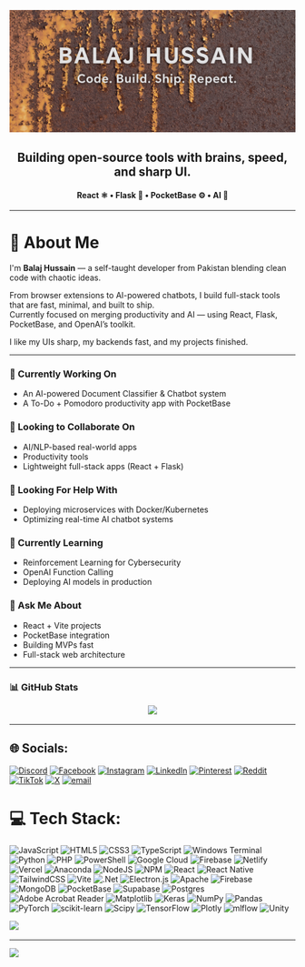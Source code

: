 <p align="center">
  <img src="https://raw.githubusercontent.com/Br7eleven/Br7eleven/main/assets/banner.png" alt="Balaj Hussain Banner" />
</p>

<h2 align="center">Building open-source tools with brains, speed, and sharp UI.</h2>
<h4 align="center">React ⚛️ • Flask 🐍 • PocketBase ⚙️ • AI 🧠</h4>

---

# 💫 About Me

I'm **Balaj Hussain** — a self-taught developer from Pakistan blending clean code with chaotic ideas.

From browser extensions to AI-powered chatbots, I build full-stack tools that are fast, minimal, and built to ship.  
Currently focused on merging productivity and AI — using React, Flask, PocketBase, and OpenAI’s toolkit.

I like my UIs sharp, my backends fast, and my projects finished.

---

### 🔭 Currently Working On

- An AI-powered Document Classifier & Chatbot system  
- A To-Do + Pomodoro productivity app with PocketBase

### 👯 Looking to Collaborate On

- AI/NLP-based real-world apps  
- Productivity tools  
- Lightweight full-stack apps (React + Flask)

### 🤝 Looking For Help With

- Deploying microservices with Docker/Kubernetes  
- Optimizing real-time AI chatbot systems

### 🌱 Currently Learning

- Reinforcement Learning for Cybersecurity  
- OpenAI Function Calling  
- Deploying AI models in production

### 💬 Ask Me About

- React + Vite projects  
- PocketBase integration  
- Building MVPs fast  
- Full-stack web architecture

---

### 📊 GitHub Stats

<p align="center">
  <img src="https://github-readme-stats.vercel.app/api?username=Br7eleven&show_icons=true&theme=tokyonight" />
</p>

---



## 🌐 Socials:
[![Discord](https://img.shields.io/badge/Discord-%237289DA.svg?logo=discord&logoColor=white)](https://discord.gg/https://discord.gg/f3TEy8dF) [![Facebook](https://img.shields.io/badge/Facebook-%231877F2.svg?logo=Facebook&logoColor=white)](https://facebook.com/balajhussainn) [![Instagram](https://img.shields.io/badge/Instagram-%23E4405F.svg?logo=Instagram&logoColor=white)](https://instagram.com/balajhussainn) [![LinkedIn](https://img.shields.io/badge/LinkedIn-%230077B5.svg?logo=linkedin&logoColor=white)](https://linkedin.com/in/Br7eleven) [![Pinterest](https://img.shields.io/badge/Pinterest-%23E60023.svg?logo=Pinterest&logoColor=white)](https://pinterest.com/Br7eleven) [![Reddit](https://img.shields.io/badge/Reddit-%23FF4500.svg?logo=Reddit&logoColor=white)](https://reddit.com/user/balajhussain1122@gmail.com) [![TikTok](https://img.shields.io/badge/TikTok-%23000000.svg?logo=TikTok&logoColor=white)](https://tiktok.com/@@balajhussainn) [![X](https://img.shields.io/badge/X-black.svg?logo=X&logoColor=white)](https://x.com/BalajHussainn) [![email](https://img.shields.io/badge/Email-D14836?logo=gmail&logoColor=white)](mailto:balajhussain1122@gmail.com) 

# 💻 Tech Stack:
![JavaScript](https://img.shields.io/badge/javascript-%23323330.svg?style=for-the-badge&logo=javascript&logoColor=%23F7DF1E) ![HTML5](https://img.shields.io/badge/html5-%23E34F26.svg?style=for-the-badge&logo=html5&logoColor=white) ![CSS3](https://img.shields.io/badge/css3-%231572B6.svg?style=for-the-badge&logo=css3&logoColor=white) ![TypeScript](https://img.shields.io/badge/typescript-%23007ACC.svg?style=for-the-badge&logo=typescript&logoColor=white) ![Windows Terminal](https://img.shields.io/badge/Windows%20Terminal-%234D4D4D.svg?style=for-the-badge&logo=windows-terminal&logoColor=white) ![Python](https://img.shields.io/badge/python-3670A0?style=for-the-badge&logo=python&logoColor=ffdd54) ![PHP](https://img.shields.io/badge/php-%23777BB4.svg?style=for-the-badge&logo=php&logoColor=white) ![PowerShell](https://img.shields.io/badge/PowerShell-%235391FE.svg?style=for-the-badge&logo=powershell&logoColor=white) ![Google Cloud](https://img.shields.io/badge/GoogleCloud-%234285F4.svg?style=for-the-badge&logo=google-cloud&logoColor=white) ![Firebase](https://img.shields.io/badge/firebase-%23039BE5.svg?style=for-the-badge&logo=firebase) ![Netlify](https://img.shields.io/badge/netlify-%23000000.svg?style=for-the-badge&logo=netlify&logoColor=#00C7B7) ![Vercel](https://img.shields.io/badge/vercel-%23000000.svg?style=for-the-badge&logo=vercel&logoColor=white) ![Anaconda](https://img.shields.io/badge/Anaconda-%2344A833.svg?style=for-the-badge&logo=anaconda&logoColor=white) ![NodeJS](https://img.shields.io/badge/node.js-6DA55F?style=for-the-badge&logo=node.js&logoColor=white) ![NPM](https://img.shields.io/badge/NPM-%23CB3837.svg?style=for-the-badge&logo=npm&logoColor=white) ![React](https://img.shields.io/badge/react-%2320232a.svg?style=for-the-badge&logo=react&logoColor=%2361DAFB) ![React Native](https://img.shields.io/badge/react_native-%2320232a.svg?style=for-the-badge&logo=react&logoColor=%2361DAFB) ![TailwindCSS](https://img.shields.io/badge/tailwindcss-%2338B2AC.svg?style=for-the-badge&logo=tailwind-css&logoColor=white) ![Vite](https://img.shields.io/badge/vite-%23646CFF.svg?style=for-the-badge&logo=vite&logoColor=white) ![.Net](https://img.shields.io/badge/.NET-5C2D91?style=for-the-badge&logo=.net&logoColor=white) ![Electron.js](https://img.shields.io/badge/Electron-191970?style=for-the-badge&logo=Electron&logoColor=white) ![Apache](https://img.shields.io/badge/apache-%23D42029.svg?style=for-the-badge&logo=apache&logoColor=white) ![Firebase](https://img.shields.io/badge/firebase-a08021?style=for-the-badge&logo=firebase&logoColor=ffcd34) ![MongoDB](https://img.shields.io/badge/MongoDB-%234ea94b.svg?style=for-the-badge&logo=mongodb&logoColor=white) ![PocketBase](https://img.shields.io/badge/pocketbase-%23b8dbe4.svg?style=for-the-badge&logo=Pocketbase&logoColor=black) ![Supabase](https://img.shields.io/badge/Supabase-3ECF8E?style=for-the-badge&logo=supabase&logoColor=white) ![Postgres](https://img.shields.io/badge/postgres-%23316192.svg?style=for-the-badge&logo=postgresql&logoColor=white) ![Adobe Acrobat Reader](https://img.shields.io/badge/Adobe%20Acrobat%20Reader-EC1C24.svg?style=for-the-badge&logo=Adobe%20Acrobat%20Reader&logoColor=white) ![Matplotlib](https://img.shields.io/badge/Matplotlib-%23ffffff.svg?style=for-the-badge&logo=Matplotlib&logoColor=black) ![Keras](https://img.shields.io/badge/Keras-%23D00000.svg?style=for-the-badge&logo=Keras&logoColor=white) ![NumPy](https://img.shields.io/badge/numpy-%23013243.svg?style=for-the-badge&logo=numpy&logoColor=white) ![Pandas](https://img.shields.io/badge/pandas-%23150458.svg?style=for-the-badge&logo=pandas&logoColor=white) ![PyTorch](https://img.shields.io/badge/PyTorch-%23EE4C2C.svg?style=for-the-badge&logo=PyTorch&logoColor=white) ![scikit-learn](https://img.shields.io/badge/scikit--learn-%23F7931E.svg?style=for-the-badge&logo=scikit-learn&logoColor=white) ![Scipy](https://img.shields.io/badge/SciPy-%230C55A5.svg?style=for-the-badge&logo=scipy&logoColor=%white) ![TensorFlow](https://img.shields.io/badge/TensorFlow-%23FF6F00.svg?style=for-the-badge&logo=TensorFlow&logoColor=white) ![Plotly](https://img.shields.io/badge/Plotly-%233F4F75.svg?style=for-the-badge&logo=plotly&logoColor=white) ![mlflow](https://img.shields.io/badge/mlflow-%23d9ead3.svg?style=for-the-badge&logo=numpy&logoColor=blue) ![Unity](https://img.shields.io/badge/unity-%23000000.svg?style=for-the-badge&logo=unity&logoColor=white)


![](https://github-readme-stats.vercel.app/api/top-langs/?username=Br7eleven&theme=dark&hide_border=false&include_all_commits=false&count_private=true&layout=compact)

---
[![](https://visitcount.itsvg.in/api?id=Br7eleven&icon=0&color=0)](https://visitcount.itsvg.in)

<!-- Proudly created with GPRM ( https://gprm.itsvg.in ) -->
